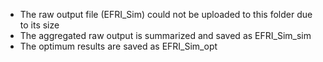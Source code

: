 - The raw output file (EFRI_Sim) could not be uploaded to this folder due to its size
- The aggregated raw output is summarized and saved as EFRI_Sim_sim
- The optimum results are saved as EFRI_Sim_opt
